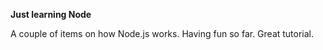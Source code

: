 **Just learning Node**

A couple of items on how Node.js works.  Having fun so far.  Great tutorial.
